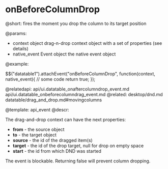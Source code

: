 onBeforeColumnDrop
=============


@short: fires the moment you drop the column to its target position

@params:

- context			object				drag-n-drop context object with a set of properties (see details)
- native_event		Event object		the native event object

@example:

$$("datatable1").attachEvent("onBeforeColumnDrop", function(context, native_event){
	// some code
    return true;
});

@relatedapi:
    api/ui.datatable_onaftercolumndrop_event.md
    api/ui.datatable_onbeforecolumndrag_event.md
@related:
	desktop/dnd.md
    datatable/drag_and_drop.md#movingcolumns


@template:	api_event
@descr:

The drag-and-drop context can have the next properties:

- **from** - the source object
- **to** - the target object
- **source** - the id of the dragged item(s)
- **target** - the id of the drop target, null for drop on empty space
- **start** - the id from which DND was started


The event is blockable. Returning false will prevent column dropping.